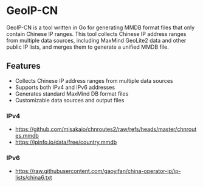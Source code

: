 # GeoIP-CN

GeoIP-CN is a tool written in Go for generating MMDB format files that only contain Chinese IP ranges. This tool collects Chinese IP address ranges from multiple data sources, including MaxMind GeoLite2 data and other public IP lists, and merges them to generate a unified MMDB file.

## Features

- Collects Chinese IP address ranges from multiple data sources
- Supports both IPv4 and IPv6 addresses
- Generates standard MaxMind DB format files
- Customizable data sources and output files

### IPv4

- https://github.com/misakaio/chnroutes2/raw/refs/heads/master/chnroutes.mmdb
- https://ipinfo.io/data/free/country.mmdb

### IPv6

- https://raw.githubusercontent.com/gaoyifan/china-operator-ip/ip-lists/china6.txt
